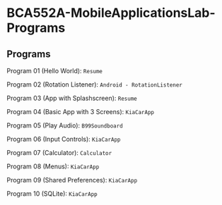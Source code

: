 # BCA552A-MobileApplicationsLab-Programs


## Programs

Program 01 (Hello World): `Resume`

Program 02 (Rotation Listener): `Android - RotationListener`

Program 03 (App with Splashscreen): `Resume`

Program 04 (Basic App with 3 Screens): `KiaCarApp`

Program 05 (Play Audio): `B99Soundboard`

Program 06 (Input Controls): `KiaCarApp`

Program 07 (Calculator): `Calculator`

Program 08 (Menus): `KiaCarApp`

Program 09 (Shared Preferences): `KiaCarApp`

Program 10 (SQLite): `KiaCarApp`
